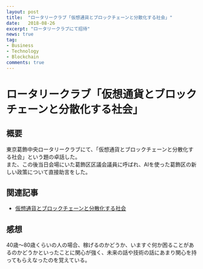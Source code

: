 ```yaml
---
layout: post
title:  "ロータリークラブ「仮想通貨とブロックチェーンと分散化する社会」"
date:   2018-08-26
excerpt: "ロータリークラブにて招待"
news: true
tag:
- Business
- Technology
- Blockchain
comments: true
---
```

# ロータリークラブ「仮想通貨とブロックチェーンと分散化する社会」
## 概要
東京葛飾中央ロータリークラブにて、「仮想通貨とブロックチェーンと分散化する社会」という題の卓話した。  
また、この後当日会場にいた葛飾区区議会議員に呼ばれ、AIを使った葛飾区の新しい政策について直接助言をした。

## 関連記事

- [仮想通貨とブロックチェーンと分散化する社会](http://www.kcrotary.com/archives/201808-1.html)

## 感想
40歳〜80歳くらいの人の場合、稼げるのかどうか、いますぐ何か困ることがあるのかどうかといったことに関心が強く、未来の話や技術の話にあまり関心を持ってもらえなったのを覚えている。
